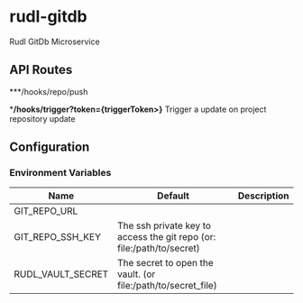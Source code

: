 # rudl-gitdb
Rudl GitDb Microservice


## API Routes

***/hooks/repo/push

***/hooks/trigger?token={triggerToken>}**
Trigger a update on project repository update

## Configuration


### Environment Variables

| Name                  | Default      | Description     |
|-----------------------|--------------|-----------------|
| GIT_REPO_URL          |
| GIT_REPO_SSH_KEY      | The ssh private key to access the git repo (or: file:/path/to/secret) |
| RUDL_VAULT_SECRET     | The secret to open the vault. (or file:/path/to/secret_file) |

